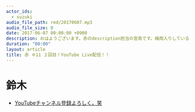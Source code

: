 ```yaml
---
actor_ids:
  - suzuki
audio_file_path: red/20170607.mp3
audio_file_size: 0
date: 2017-06-07 00:00:00 +0900
description: おはようございます。赤のdescription担当の宮島です。梅雨入りしているっぽいですが、皆さんいかがお過ごしですか？僕の今日の目標は滝口さんのゲーミングPC調達編の動画をあげる事です！
duration: "00:00"
layout: article
title: 赤 ＃11 ２回目！YouTube Live配信！！
---
```

# 鈴木
* [YouTubeチャンネル登録よろしく。笑](https://www.youtube.com/channel/UCqTozqKO5AWD8OccCnW3Rvw)
